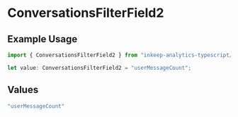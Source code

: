 # ConversationsFilterField2

## Example Usage

```typescript
import { ConversationsFilterField2 } from "inkeep-analytics-typescript/models/components";

let value: ConversationsFilterField2 = "userMessageCount";
```

## Values

```typescript
"userMessageCount"
```
